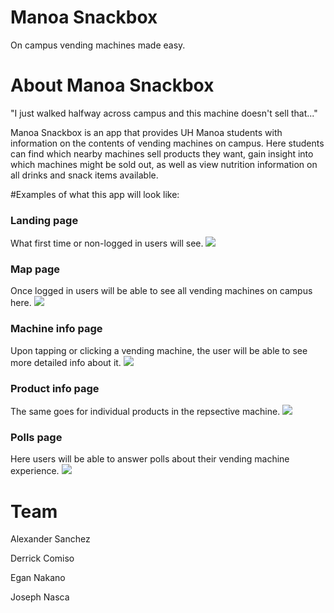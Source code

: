 # Manoa Snackbox
On campus vending machines made easy.

# About Manoa Snackbox
"I just walked halfway across campus and this machine doesn't sell that..."

Manoa Snackbox is an app that provides UH Manoa students with information on the contents of vending machines on campus.
Here students can find which nearby machines sell products they want, gain insight into which machines might be sold out, as well as view nutrition information on all drinks and snack items available.

#Examples of what this app will look like:

### Landing page

What first time or non-logged in users will see.
![](https://github.com/uhvending/uhvending.github.io/blob/master/screenshots/landing-page.png)

### Map page

Once logged in users will be able to see all vending machines on campus here.
![](https://github.com/uhvending/uhvending.github.io/blob/master/screenshots/map-page.png)

### Machine info page

Upon tapping or clicking a vending machine, the user will be able to see more detailed info about it.
![](https://github.com/uhvending/uhvending.github.io/blob/master/screenshots/machine-info-page.png)

### Product info page

The same goes for individual products in the repsective machine.
![](https://github.com/uhvending/uhvending.github.io/blob/master/screenshots/product-info-page.png)

### Polls page

Here users will be able to answer polls about their vending machine experience. 
![](https://github.com/uhvending/uhvending.github.io/blob/master/screenshots/polls-page.png)

# Team
Alexander Sanchez

Derrick Comiso

Egan Nakano

Joseph Nasca
